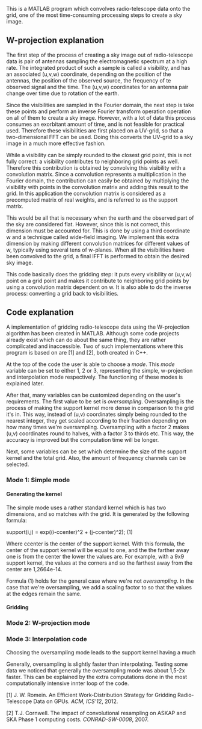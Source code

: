 This is a MATLAB program which convolves radio-telescope data onto the grid, one of the most time-consuming processing steps to create a sky image. 

## W-projection explanation

The first step of the process of creating a sky image out of radio-telescope data is pair of antennas sampling the electromagnetic spectrum at a high rate. The integrated product of such a sample is called a visibility, and has an associated (u,v,w) coordinate, depending on the position of the antennas, the position of the observed source, the frequency of te observed signal and the time. The (u,v,w) coordinates for an antenna pair change over time due to rotation of the earth.

Since the visibilities are sampled in the Fourier domain, the next step is take these points and perform an inverse Fourier transform operation operation on all of them to create a sky image. However, with a lot of data this process consumes an exorbitant amount of time, and is not feasible for practical used. Therefore these visibilities are first placed on a UV-grid, so that a two-dimensional FFT can be used. Doing this converts the UV-grid to a sky image in a much more effective fashion. 

While a visibility can be simply rounded to the closest grid point, this is not fully correct: a visibility contributes to neighboring grid points as well. Therefore this contribution is obtained by convolving this visibility with a convolution matrix. Since a convolution represents a multiplication in the Fourier domain, the contribution can easily be obtained by multiplying the visibility with points in the convolution matrix and adding this result to the grid. In this application the convolution matrix is considered as a precomputed matrix of real weights, and is referred to as the support matrix.

This would be all that is necessary when the earth and the observed part of the sky are considered flat. However, since this is not correct, this dimension must be accounted for. This is done by using a third coordinate w and a technique called wide-field imaging. We implement this extra dimension by making different convolution matrices for different values of w,  typically using several tens of w-planes. When all the visibilities have been convolved to the grid, a final IFFT is performed to obtain the desired sky image.

This code basically does the gridding step: it puts every visibility or (u,v,w) point on a grid point and makes it contribute to neighboring grid points by using a convolution matrix dependent on w. It is also able to do the inverse process: converting a grid back to visibilities.

## Code explanation

A implementation of gridding radio-telescope data using the W-projection algorithm has been created in MATLAB. Although some code projects already exist which can do about the same thing, they are rather complicated and inaccessible. Two of such implementations where this program is based on are [1] and [2], both created in C++. 

At the top of the code the user is able to choose a *mode*. This *mode* variable can be set to either 1, 2 or 3, representing the simple, w-projection and interpolation mode respectively. The functioning of these modes is explained later.

After that, many variables can be customized depending on the user's requirements. The first value to be set is *oversampling*. Oversampling is the process of making the support kernel more dense in comparison to the grid it's in. This way, instead of (u,v) coordinates simply being rounded to the nearest integer, they get scaled according to their fraction depending on how many times we're oversampling. Oversampling with a factor 2 makes (u,v) coordinates round to halves, with a factor 3 to thirds etc. This way, the accuracy is improved but the computation time will be longer.

Next, some variables can be set which determine the size of the support kernel and the total grid. Also, the amount of frequency channels can be selected.


### Mode 1: Simple mode
#### Generating the kernel
The simple mode uses a rather standard kernel which is has two dimensions, and so matches with the grid. It is generated by the following formula:

support(i,j) = exp((i-ccenter)^2 + (j-ccenter)^2); (1)

Where ccenter is the center of the support kernel. With this formula, the center of the support kernel will be equal to one, and the the farther away one is from the center the lower the values are. For example, with a 9x9 support kernel, the values at the corners and so the farthest away from the center are 1,2664e-14. 

Formula (1) holds for the general case where we're not *oversampling*. In the case that we're oversampling, we add a scaling factor to so that the values at the edges remain the same.

#### Gridding


### Mode 2: W-projection mode



### Mode 3: Interpolation code




Choosing the oversampling mode leads to the support kernel having a much 


Generally, oversampling is slightly faster than interpolating. Testing some data we noticed that generally the oversampling mode was about 1,5-2x faster. This can be explained by the extra computations done in the most computationally intensive innter loop of the code.


[1] J. W. Romein. An Efficient Work-Distribution Strategy for Gridding Radio-Telescope Data on GPUs. *ACM, ICS'12*, 2012.

[2] T.J. Cornwell. The impact of convolutional resampling on ASKAP and SKA Phase 1 computing costs. *CONRAD-SW-0008*, 2007.
